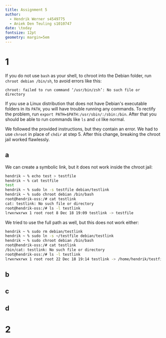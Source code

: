 ```yaml
---
title: Assignment 5
author:
  - Hendrik Werner s4549775
  - Aniek Den Teuling s1010747
date: \today
fontsize: 12pt
geometry: margin=5em
---
```


# 1
If you do not use `bash` as your shell, to chroot into the Debian folder, run `chroot debian /bin/sh`, to avoid errors like this:

`chroot: failed to run command ‘/usr/bin/zsh’: No such file or directory`

If you use a Linux distribution that does not have Debian's executable folders in its `PATH`, you will have trouble running any commands. To rectify the problem, run `export PATH=$PATH:/usr/sbin/:/sbin:/bin`. After that you should be able to run commands like `ls` and `cd` like normal.

We followed the provided instructions, but they contain an error. We had to use `chroot` in place of `chdir` at step 5. After this change, breaking the chroot jail worked flawlessly.

## a
We can create a symbolic link, but it does not work inside the chroot jail:

```bash
hendrik ~ % echo test > testfile
hendrik ~ % cat testfile 
test
hendrik ~ % sudo ln -s testfile debian/testlink
hendrik ~ % sudo chroot debian /bin/bash
root@hendrik-oss:/# cat testlink 
cat: testlink: No such file or directory
root@hendrik-oss:/# ls -l testlink
lrwxrwxrwx 1 root root 8 Dec 18 19:09 testlink -> testfile
```

We tried to use the full path as well, but this does not work either:

```bash
hendrik ~ % sudo rm debian/testlink
hendrik ~ % sudo ln -s ~/testfile debian/testlink
hendrik ~ % sudo chroot debian /bin/bash
root@hendrik-oss:/# cat testlink
/bin/cat: testlink: No such file or directory
root@hendrik-oss:/# ls -l testlink
lrwxrwxrwx 1 root root 22 Dec 18 19:14 testlink -> /home/hendrik/testfile
```

## b
## c
## d

# 2
